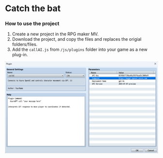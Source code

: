 # Catch the bat

### How to use the project

1. Create a new project in the RPG maker MV.
1. Download the project, and copy the files and replaces the origial folders/files.
1. Add the `callAI.js` from `/js/plugins` folder into your game as a new plug-in.
  <img src="./level1/media/game1-plugin.png" width="900">



